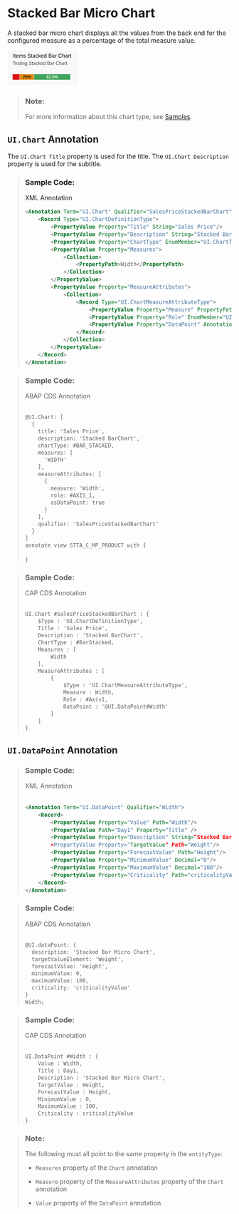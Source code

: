 <!-- loio9c938378cf4245e9903e806cb4d41d97 -->

# Stacked Bar Micro Chart

A stacked bar micro chart displays all the values from the back end for the configured measure as a percentage of the total measure value.

![](images/Stacked_Bar_Micro_Chart_606716a.png)

> ### Note:  
> For more information about this chart type, see [Samples](https://ui5.sap.com/1.82.5/#/entity/sap.suite.ui.microchart.StackedBarMicroChart).



<a name="loio9c938378cf4245e9903e806cb4d41d97__section_mhj_wgq_qmb"/>

## `UI.Chart` Annotation

The `UI.Chart Title` property is used for the title. The `UI.Chart Description` property is used for the subtitle.

> ### Sample Code:  
> XML Annotation
> 
> ```xml
> <Annotation Term="UI.Chart" Qualifier="SalesPriceStackedBarChart">
>     <Record Type="UI.ChartDefinitionType">
>         <PropertyValue Property="Title" String="Sales Price"/>
>         <PropertyValue Property="Description" String="Stacked BarChart"/>
>         <PropertyValue Property="ChartType" EnumMember="UI.ChartType/BarStacked"/>
>         <PropertyValue Property="Measures">
>             <Collection>
>                 <PropertyPath>Width</PropertyPath>
>             </Collection>
>         </PropertyValue>
>         <PropertyValue Property="MeasureAttributes">
>             <Collection>
>                 <Record Type="UI.ChartMeasureAttributeType">
>                     <PropertyValue Property="Measure" PropertyPath="Width"/>
>                     <PropertyValue Property="Role" EnumMember="UI.ChartMeasureRoleType/Axis1"/>
>                     <PropertyValue Property="DataPoint" AnnotationPath="@UI.DataPoint#Width"/>
>                 </Record>
>             </Collection>
>         </PropertyValue>
>     </Record>
> </Annotation>
> 
> ```

> ### Sample Code:  
> ABAP CDS Annotation
> 
> ```
> 
> @UI.Chart: [
>   {
>     title: 'Sales Price',
>     description: 'Stacked BarChart',
>     chartType: #BAR_STACKED,
>     measures: [
>       'WIDTH'
>     ],
>     measureAttributes: [
>       {
>         measure: 'Width',
>         role: #AXIS_1,
>         asDataPoint: true
>       }
>     ],
>     qualifier: 'SalesPriceStackedBarChart'
>   }
> ]
> annotate view STTA_C_MP_PRODUCT with {
> 
> }
> ```

> ### Sample Code:  
> CAP CDS Annotation
> 
> ```
> 
> UI.Chart #SalesPriceStackedBarChart : {
>     $Type : 'UI.ChartDefinitionType',
>     Title : 'Sales Price',
>     Description : 'Stacked BarChart',
>     ChartType : #BarStacked,
>     Measures : [
>         Width
>     ],
>     MeasureAttributes : [
>         {
>             $Type : 'UI.ChartMeasureAttributeType',
>             Measure : Width,
>             Role : #Axis1,
>             DataPoint : '@UI.DataPoint#Width'
>         }
>     ]
> }
> 
> ```



## `UI.DataPoint` Annotation

> ### Sample Code:  
> XML Annotation
> 
> ```xml
> 
> <Annotation Term="UI.DataPoint" Qualifier="Width">
>     <Record>
>         <PropertyValue Property="Value" Path="Width"/>
>         <PropertyValue Path="Day1" Property="Title" />
>         <PropertyValue Property="Description" String=“Stacked Bar Micro Chart"/>
>         <PropertyValue Property="TargetValue" Path="Weight"/>
>         <PropertyValue Property="ForecastValue" Path="Height"/>
>         <PropertyValue Property="MinimumValue" Decimal="0"/>
>         <PropertyValue Property="MaximumValue" Decimal="100"/>
>         <PropertyValue Property="Criticality" Path="criticalityValue"/>
>     </Record>
> </Annotation>
> ```

> ### Sample Code:  
> ABAP CDS Annotation
> 
> ```
> 
> @UI.dataPoint: {
>   description: 'Stacked Bar Micro Chart',
>   targetValueElement: 'Weight',
>   forecastValue: 'Height',
>   minimumValue: 0,
>   maximumValue: 100,
>   criticality: 'criticalityValue'
> }
> Width;
> ```

> ### Sample Code:  
> CAP CDS Annotation
> 
> ```
> 
> UI.DataPoint #Width : {
>     Value : Width,
>     Title : Day1,
>     Description : 'Stacked Bar Micro Chart',
>     TargetValue : Weight,
>     ForecastValue : Height,
>     MinimumValue : 0,
>     MaximumValue : 100,
>     Criticality : criticalityValue
> }
> 
> ```



> ### Note:  
> The following must all point to the same property in the `entityType`:
> 
> -   `Measures` property of the `Chart` annotation
> 
> -   `Measure` property of the `MeasureAttributes` property of the `Chart` annotation
> -   `Value` property of the `DataPoint` annotation

